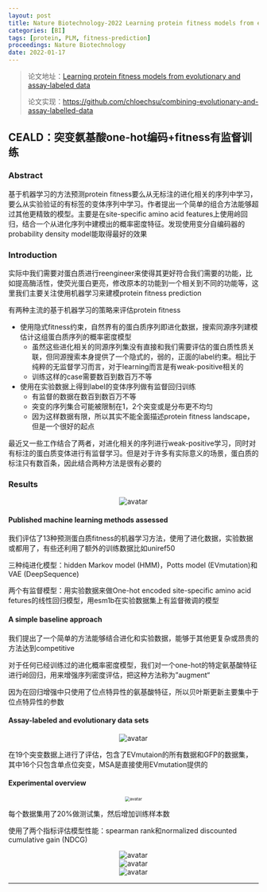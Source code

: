 ```yaml
---
layout: post
title: Nature Biotechnology-2022 Learning protein fitness models from evolutionary and assay-labeled data
categories: [BI]
tags: [protein, PLM, fitness-prediction]
proceedings: Nature Biotechnology
date: 2022-01-17
---
```


> 论文地址：[Learning protein fitness models from evolutionary and assay-labeled data](https://www.nature.com/articles/s41587-021-01146-5)
>
> 论文实现：<https://github.com/chloechsu/combining-evolutionary-and-assay-labelled-data>
>

## CEALD：突变氨基酸one-hot编码+fitness有监督训练

### Abstract

基于机器学习的方法预测protein fitness要么从无标注的进化相关的序列中学习，要么从实验验证的有标签的变体序列中学习。作者提出一个简单的组合方法能够超过其他更精致的模型。主要是在site-specific amino acid features上使用岭回归，结合一个从进化序列中建模出的概率密度特征。发现使用变分自编码器的probability density model能取得最好的效果

### Introduction

实际中我们需要对蛋白质进行reengineer来使得其更好符合我们需要的功能，比如提高酶活性，使荧光蛋白更亮，修改原本的功能到一个相关到不同的功能等，这里我们主要关注使用机器学习来建模protein fitness prediction

有两种主流的基于机器学习的策略来评估protein fitness

- 使用隐式fitness约束，自然界有的蛋白质序列即进化数据，搜索同源序列建模估计这组蛋白质序列的概率密度模型
  - 虽然这些进化相关的同源序列集没有直接和我们需要评估的蛋白质性质关联，但同源搜索本身提供了一个隐式的，弱的，正面的label约束。相比于纯粹的无监督学习而言，对于learning而言是有weak-positive相关的
  - 训练这样的case需要数百到数百万不等
- 使用在实验数据上得到label的变体序列做有监督回归训练
  - 有监督的数据在数百到数百万不等
  - 突变的序列集合可能被限制在1，2个突变或是分布更不均匀
  - 因为这样数据有限，所以其实不能全面描述protein fitness landscape，但是一个很好的起点

最近又一些工作结合了两者，对进化相关的序列进行weak-positive学习，同时对有标注的蛋白质变体进行有监督学习。但是对于许多有实际意义的场景，蛋白质的标注只有数百条，因此结合两种方法是很有必要的

### Results

<div align="center" style="float:center"><img src="https://blog-img-1259433191.cos.ap-shanghai.myqcloud.com/CEALD/fig1.png" alt="avatar" style="zoom:100%;" /></div>

#### Published machine learning methods assessed

我们评估了13种预测蛋白质fitness的机器学习方法，使用了进化数据，实验数据或都用了，有些还利用了额外的训练数据比如uniref50

三种纯进化模型：hidden Markov model (HMM)，Potts model (EVmutation)和VAE (DeepSequence)

两个有监督模型：用实验数据来做One-hot encoded site-specific amino acid fetures的线性回归模型，用esm1b在实验数据集上有监督微调的模型

#### A simple baseline approach

我们提出了一个简单的方法能够结合进化和实验数据，能够于其他更复杂或昂贵的方法达到competitive

对于任何已经训练过的进化概率密度模型，我们对一个one-hot的特定氨基酸特征进行岭回归，用来增强序列密度评估，把这种方法称为”augment“

因为在回归增强中只使用了位点特异性的氨基酸特征，所以贝叶斯更新主要集中于位点特异性的参数

#### Assay-labeled and evolutionary data sets

<div align="center" style="float:center"><img src="https://blog-img-1259433191.cos.ap-shanghai.myqcloud.com/CEALD/fig2.png" alt="avatar" style="zoom:100%;" /></div>

在19个突变数据上进行了评估，包含了EVmutaion的所有数据和GFP的数据集，其中16个只包含单点位突变，MSA是直接使用EVmutation提供的

#### Experimental overview

<div align="center" style="float:center"><img src="https://blog-img-1259433191.cos.ap-shanghai.myqcloud.com/CEALD/fig3.png" alt="avatar" style="zoom:60%;" /></div>

每个数据集用了20%做测试集，然后增加训练样本数

使用了两个指标评估模型性能：spearman rank和normalized discounted cumulative gain (NDCG)

<div align="center" style="float:center"><img src="https://blog-img-1259433191.cos.ap-shanghai.myqcloud.com/CEALD/fig4.png" alt="avatar" style="zoom:100%;" /></div>

<div align="center" style="float:center"><img src="https://blog-img-1259433191.cos.ap-shanghai.myqcloud.com/CEALD/fig5.png" alt="avatar" style="zoom:100%;" /></div>

<div align="center" style="float:center"><img src="https://blog-img-1259433191.cos.ap-shanghai.myqcloud.com/CEALD/fig6.png" alt="avatar" style="zoom:100%;" /></div>

<HR align=left color=#987cb9 SIZE=1>